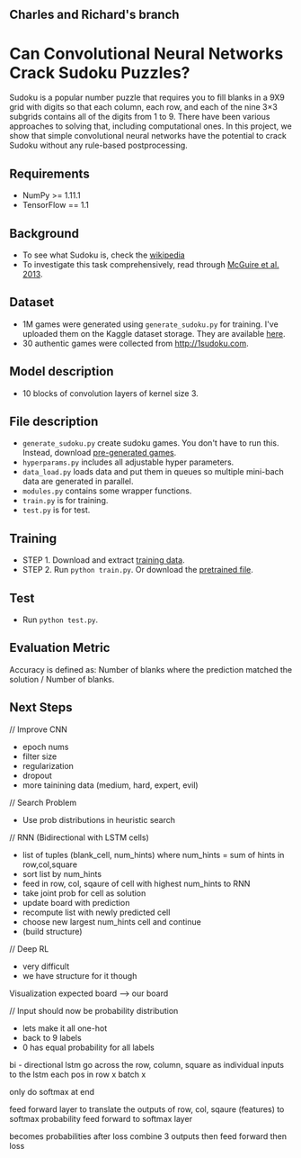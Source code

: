 ## Charles and Richard's branch

# Can Convolutional Neural Networks Crack Sudoku Puzzles?

Sudoku is a popular number puzzle that requires you to fill blanks in a 9X9 grid with digits so that each column, each row, and each of the nine 3×3 subgrids contains all of the digits from 1 to 9. There have been various approaches to solving that, including computational ones. In this project, we show that simple convolutional neural networks have the potential to crack Sudoku without any rule-based postprocessing.

## Requirements
  * NumPy >= 1.11.1
  * TensorFlow == 1.1
	
## Background
* To see what Sudoku is, check the [wikipedia](https://en.wikipedia.org/wiki/Sudoku)
* To investigate this task comprehensively, read through [McGuire et al. 2013](https://arxiv.org/pdf/1201.0749.pdf).

## Dataset
* 1M games were generated using `generate_sudoku.py` for training. I've uploaded them on the Kaggle dataset storage. They are available [here](https://www.kaggle.com/bryanpark/sudoku/downloads/sudoku.zip).
* 30 authentic games were collected from http://1sudoku.com.

## Model description
* 10 blocks of convolution layers of kernel size 3.

## File description
  * `generate_sudoku.py` create sudoku games. You don't have to run this. Instead, download [pre-generated games](https://www.kaggle.com/bryanpark/sudoku/downloads/sudoku.zip).
  * `hyperparams.py` includes all adjustable hyper parameters.
  * `data_load.py` loads data and put them in queues so multiple mini-bach data are generated in parallel.
  * `modules.py` contains some wrapper functions.
  * `train.py` is for training.
  * `test.py` is for test.
  

## Training
* STEP 1. Download and extract [training data](https://www.kaggle.com/bryanpark/sudoku/downloads/sudoku.zip).
* STEP 2. Run `python train.py`. Or download the [pretrained file](https://www.dropbox.com/s/ipnwnorc7nz5hpe/logdir.tar.gz?dl=0).

## Test
* Run `python test.py`.

## Evaluation Metric

Accuracy is defined as: Number of blanks where the prediction matched the solution / Number of blanks.

## Next Steps

// Improve CNN
 - epoch nums
 - filter size
 - regularization
 - dropout
 - more tainining data (medium, hard, expert, evil)

// Search Problem
 - Use prob distributions in heuristic search

// RNN (Bidirectional with LSTM cells)
 - list of tuples (blank_cell, num_hints) where num_hints = sum of hints in row,col,square
 - sort list by num_hints
 - feed in row, col, sqaure of cell with highest num_hints to RNN
 - take joint prob for cell as solution
 - update board with prediction
 - recompute list with newly predicted cell
 - choose new largest num_hints cell and continue
 - (build structure)

// Deep RL
 - very difficult
 - we have structure for it though

Visualization
expected board --> our board

// Input should now be probability distribution
 - lets make it all one-hot
 - back to 9 labels
 - 0 has equal probability for all labels
 
 bi - directional lstm
 go across the row, column, square as individual inputs to the lstm
 each pos in row x batch x 

only do softmax at end

feed forward layer to translate the outputs of row, col, sqaure (features) to softmax probability
feed forward to softmax layer

becomes probabilities after loss
combine 3 outputs then feed forward then loss